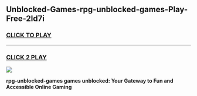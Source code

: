 
## Unblocked-Games-rpg-unblocked-games-Play-Free-2ld7i
<h3>
<a href="https://premium76.site?title=rpg-unblocked-games&ref=23A">CLICK TO PLAY</a></h3>
<hr>

<h3>
<a href="https://premium76.site?title=rpg-unblocked-games&ref=23A">CLICK 2 PLAY</a>
  
</h3>

<a href="https://premium76.site?title=rpg-unblocked-games&ref=23A"><img src="https://clearcache.store/games.png"></a>


**rpg-unblocked-games games unblocked: Your Gateway to Fun and Accessible Online Gaming**
